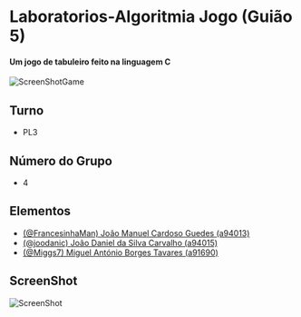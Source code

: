 # Laboratorios-Algoritmia Jogo (Guião 5)
#### Um jogo de tabuleiro feito na linguagem C
![ScreenShotGame](https://github.com/FrancesinhaMan/Laboratorios-Algoritmia-Guiao5-Jogo/blob/master/jogo.PNG)

## Turno
  * PL3
## Número do Grupo
  * 4
## Elementos 
  * [(@FrancesinhaMan) João Manuel Cardoso Guedes (a94013)](https://github.com/FrancesinhaMan)
  * [(@joodanic) João Daniel da Silva Carvalho (a94015)](https://github.com/joodanic)
  * [(@Miggs7) Miguel António Borges Tavares (a91690)](https://github.com/Miggs7)

## ScreenShot
![ScreenShot](https://github.com/FrancesinhaMan/Laboratorios-Algoritmia-Guiao5-Jogo/blob/master/Capturar.PNG)

